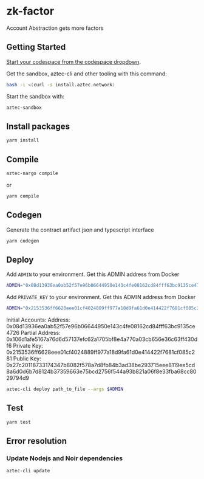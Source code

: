 # zk-factor
Account Abstraction gets more factors

## Getting Started
[Start your codespace from the codespace dropdown](https://docs.github.com/en/codespaces/getting-started/quickstart).

Get the sandbox, aztec-cli and other tooling with this command:

```bash
bash -i <(curl -s install.aztec.network)
```

Start the sandbox with:

```bash
aztec-sandbox
```

## Install packages

```bash
yarn install
```

## Compile

```bash
aztec-nargo compile
```

or

```bash
yarn compile
```

## Codegen

Generate the contract artifact json and typescript interface

```bash
yarn codegen
```

## Deploy

Add `ADMIN` to your environment. Get this ADMIN address from Docker

```bash
ADMIN="0x08d13936ea0ab52f57e96b06644950e143c4fe08162cd84fff63bc9135ce4726"
```

Add `PRIVATE_KEY` to your environment. Get this ADMIN address from Docker

```bash
ADMIN="0x2153536ff6628eee01cf4024889ff977a18d9fa61d0e414422f7681cf085c281"
```

Initial Accounts:
Address: 0x08d13936ea0ab52f57e96b06644950e143c4fe08162cd84fff63bc9135ce4726
Partial Address: 0x106d1afe5167a76d6d57137efc62a1705bf8e4a770a03cb656e36c63ff430df6
Private Key: 0x2153536ff6628eee01cf4024889ff977a18d9fa61d0e414422f7681cf085c281
Public Key: 0x27c20118733174347b8082f578a7d8fb84b3ad38be293715eee8119ee5cd8a6d0d6b7d8124b37359663e75bcd2756f544a93b821a06f8e33fba68cc8029794d9


```bash
aztec-cli deploy path_to_file --args $ADMIN
```

## Test

```bash
yarn test
```

## Error resolution

### Update Nodejs and Noir dependencies

```bash
aztec-cli update
```
